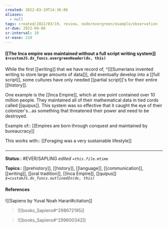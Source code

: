 ```yaml
---
created: 2022-03-19T14:36:06 
aliases:
  - null
tags: created/2022/03/19, review, node/evergreen/example/observation
sr-due: 2022-04-06
sr-interval: 10
sr-ease: 210
---
```


#### [[The Inca empire was maintained without a full script writing system]] `$=customJS.dv_funcs.evergreenHeader(dv, this)`

While the first [[writing]] that we have record of, 
^[[[Sumerians invented writing to store large amounts of data]]],
did eventually develop into a [[full script]],
some cultures have only needed [[partial script]]'s for their entire [[history]].

One example is the [[Inca Empire]], which at one point contained over 10 million people. They maintained all of their mathematical data in tied cords called [[quipus]]. This system was so effective that it caught the eye of their colonizer's...as something that threatened their power and need to be destroyed.

Example of:: [[Empires are born through conquest and maintained by bureaucracy]]

This 
works with:: [[Foraging was a very sustainable lifestyle]]

### <hr class="footnote"/>

**Status**:: #EVER/SAPLING
*edited `=this.file.mtime`*

**Topics**:: [[prehistory]], [[history]], [[language]], [[communication]], [[writing]], [[oral tradition]], [[Inca Empire]], [[quipus]]
*`$=customJS.dv_funcs.outlinedIn(dv, this)`*

#### References

![[Sapiens by Yuval Noah Harari#citation]]

> ![[books_Sapiens#^298672195]]

> ![[books_Sapiens#^299600342]]
